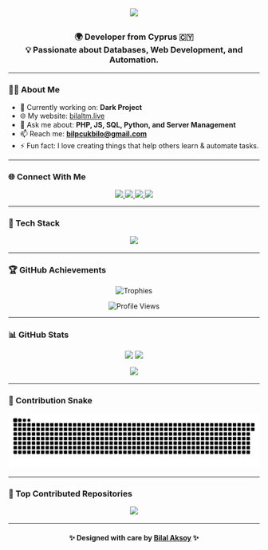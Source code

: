 <!-- 🎨 Modern Developer Card Style GitHub README for Bilal Aksoy -->

<h1 align="center">
  <img src="https://readme-typing-svg.herokuapp.com?font=Righteous&size=35&center=true&vCenter=true&width=500&height=70&duration=4000&lines=Hey+There!+👋;+I'm+Bilal+Aksoy!;+Welcome+to+my+Profile!" />
</h1>

<h3 align="center">
  🌍 Developer from <b>Cyprus</b> 🇨🇾 <br>
  💡 Passionate about <b>Databases</b>, <b>Web Development</b>, and <b>Automation</b>.
</h3>

---

### 👨‍💻 About Me

- 🔭 Currently working on: **Dark Project**
- 🌐 My website: [bilaltm.live](https://bilaltm.live)
- 💬 Ask me about: **PHP, JS, SQL, Python, and Server Management**
- 📫 Reach me: **bilpcukbilo@gmail.com**
- ⚡ Fun fact: I love creating things that help others learn & automate tasks.

---

### 🌐 Connect With Me

<p align="center">
  <a href="https://discord.gg/FXXSQ7cSUV" target="_blank">
    <img src="https://skillicons.dev/icons?i=discord" height="45" />
  </a>
  <a href="https://x.com/TMBilalTM" target="_blank">
    <img src="https://skillicons.dev/icons?i=twitter" height="45" />
  </a>
  <a href="https://github.com/TMBilalTM" target="_blank">
    <img src="https://skillicons.dev/icons?i=github" height="45" />
  </a>
  <a href="mailto:bilpcukbilo@gmail.com">
    <img src="https://skillicons.dev/icons?i=gmail" height="45" />
  </a>
</p>

---

### 🧠 Tech Stack

<p align="center">
  <img src="https://skillicons.dev/icons?i=html,css,js,ts,react,nextjs,php,py,java,cs,nodejs,mysql,postgres,sqlite,vercel,cloudflare,git,figma" />
</p>

---

### 🏆 GitHub Achievements

<p align="center">
  <img src="https://github-profile-trophy.vercel.app/?username=TMBilalTM&theme=discord_old_blurple&no-frame=false&no-bg=false&margin-w=4" alt="Trophies"/>
</p>

<p align="center">
  <img src="https://visitcount.itsvg.in/api?id=TMBilalTM&icon=5&color=7" alt="Profile Views"/>
</p>

---

### 📊 GitHub Stats

<p align="center">
  <img src="https://github-readme-stats.vercel.app/api?username=TMBilalTM&show_icons=true&theme=tokyonight&hide_border=true" height="160" />
  <img src="https://github-readme-streak-stats.herokuapp.com/?user=TMBilalTM&theme=tokyonight&hide_border=true" height="160" />
</p>

<p align="center">
  <img src="https://github-readme-stats.vercel.app/api/top-langs/?username=TMBilalTM&theme=tokyonight&hide_border=true&layout=compact" height="160" />
</p>

---

### 🐍 Contribution Snake

<p align="center">
  <img src="https://raw.githubusercontent.com/TMBilalTM/TMBilalTM/output/github-contribution-grid-snake.svg" alt="snake animation"/>
</p>

---

### 🚀 Top Contributed Repositories

<p align="center">
  <img src="https://github-contributor-stats.vercel.app/api?username=TMBilalTM&limit=5&theme=tokyonight&combine_all_yearly_contributions=true" />
</p>

---

<h4 align="center">✨ Designed with care by <a href="https://github.com/TMBilalTM">Bilal Aksoy</a> ✨</h4>

<!-- Created with ❤️ using GPRM and skillicons.dev -->
